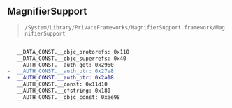 ## MagnifierSupport

> `/System/Library/PrivateFrameworks/MagnifierSupport.framework/MagnifierSupport`

```diff

   __DATA_CONST.__objc_protorefs: 0x110
   __DATA_CONST.__objc_superrefs: 0x40
   __AUTH_CONST.__auth_got: 0x2960
-  __AUTH_CONST.__auth_ptr: 0x27e8
+  __AUTH_CONST.__auth_ptr: 0x2a18
   __AUTH_CONST.__const: 0x11d10
   __AUTH_CONST.__cfstring: 0x180
   __AUTH_CONST.__objc_const: 0xee98

```
